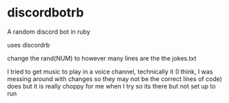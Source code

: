 # discordbotrb
A random discord bot in ruby

uses discordrb

change the rand(NUM) to however many lines are the the jokes.txt

I tried to get music to play in a voice channel, technically it (I think, I was messing around with changes so 
they may not be the correct lines of code) does but it is really choppy for me when I try so its there but not set up to run


